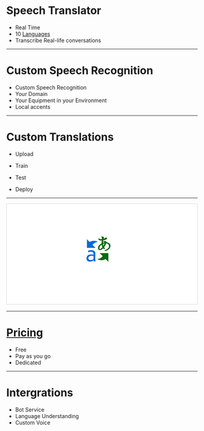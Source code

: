 # Speech Translator

* Real Time
* 10 [Languages](https://www.microsoft.com/en-us/translator/languages.aspx) 
* Transcribe Real-life conversations

---

# Custom Speech Recognition 

* Custom Speech Recognition
* Your Domain
* Your Equipment in your Environment
* Local accents 

___

# Custom Translations

* Upload

* Train

* Test

* Deploy 

---

![full](https://raw.githubusercontent.com/Microshak/MicroNotes/master/Images/Customization_CustomGIF.gif)

---


# [Pricing](https://azure.microsoft.com/en-us/pricing/details/cognitive-services/translator-speech-api/)

* Free
* Pay as you go
* Dedicated
---
# Intergrations
* Bot Service
* Language Understanding
* Custom Voice